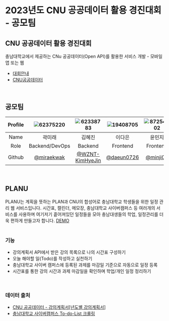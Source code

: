# 2023년도 CNU 공공데이터 활용 경진대회 - 공모팀

## CNU 공공데이터 활용 경진대회
충남대학교에서 제공하는 CNu 공공데이터(Open API)를 활용한 서비스 개발 - 모바일 앱 또는 웹  
- [대회안내](https://cic.cnu.ac.kr/cic/data/contest-intro.do)  
- [CNU공공데이터](https://cic.cnu.ac.kr/cic/data/offer.do)
</br>  
  
## 공모팀  
|Profile|![62375220](https://github.com/2023-open-API/.github/assets/62375220/f341276e-2c0a-4083-8c24-d03cbd6538c2)|![62338783](https://github.com/2023-open-API/.github/assets/62375220/482e0b56-07f6-4b96-a79d-7491ec1cddb5)|![19408705](https://github.com/2023-open-API/.github/assets/62375220/bf34d7e7-a7a0-485f-afed-ef0803ef1748)|![87254702](https://github.com/2023-open-API/.github/assets/62375220/41cb8a85-5f34-445e-b2f7-fdef98ed035c)|  
|:------:|:---:|:---:|:---:|:---:|  
|Name|곽미래|김혜진|이다은|윤민지|  
|Role|Backend/DevOps|Backend|Frontend|Frontend|
|Github|[@miraekwak](https://github.com/miraekwak)|[@WZNT-KimHyeJin](https://github.com/WZNT-KimHyeJin)|[@daeun0726](https://github.com/leedaeun)|[@minji02](https://github.com/minji02)|
</br>  
  
## PLANU
PLANU는 계획을 뜻하는 PLAN과 CNU의 합성어로 충남대학교 학생들을 위한 일정 관리 웹 서비스입니다.
시간표, 캘린더, 메모장, 충남대학교 사이버캠퍼스 등 여러개의 서비스를 사용하며 여기저기 흩어져있던 일정들을 모아 충남대생들의 학업, 일정관리를 더욱 편하게 만들고자 합니다. [DEMO](https://github.com/2023-open-API/.github/assets/62375220/e38777b9-31cb-4f12-bdbf-fbc449d652f9)  
</br>

### 기능
- 강의계획서 API에서 받은 강의 목록으로 나의 시간표 구성하기
- 오늘 해야할 일(Todo)를 작성하고 실천하기
- 충남대학교 사이버 캠퍼스에 등록된 과제를 마감일 기준으로 자동으로 일정 등록
- 시간표를 통한 강의 시간과 과제 마감일을 확인하며 학업/개인 일정 정리하기
</br>

### 데이터 출처
- [CNU 공공데이터 - 강의계획서[년도별 강의계획서]](https://cic.cnu.ac.kr/cic/data/offer.do?mode=view&articleNo=325576&article.offset=0&articleLimit=10)  
- [충남대학교 사이버캠퍼스 To-do-List 크롤링](https://dcs-lcms.cnu.ac.kr/login?redirectUrl=https://dcs-learning.cnu.ac.kr/)

